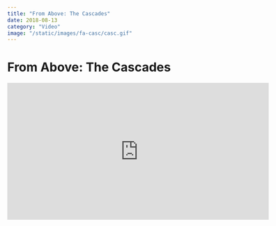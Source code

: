 ```yaml
---
title: "From Above: The Cascades"
date: 2018-08-13
category: "Video"
image: "/static/images/fa-casc/casc.gif"
---
```


# From Above: The Cascades

<iframe width="600" height="315" src="https://www.youtube-nocookie.com/embed/3aLTDPmnXRE" frameborder="0" allow="accelerometer; autoplay; encrypted-media; gyroscope; picture-in-picture" allowfullscreen></iframe>

